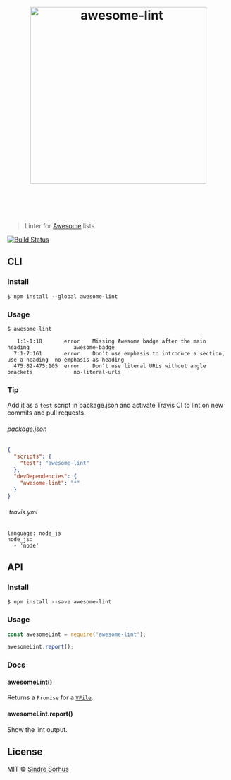 <h1 align="center">
	<br>
	<img width="400" src="https://cdn.rawgit.com/sindresorhus/awesome-lint/master/media/logo.svg" alt="awesome-lint">
	<br>
	<br>
	<br>
</h1>

> Linter for [Awesome](https://awesome.re) lists

[![Build Status](https://travis-ci.org/sindresorhus/awesome-lint.svg?branch=master)](https://travis-ci.org/sindresorhus/awesome-lint)


## CLI

### Install

```
$ npm install --global awesome-lint
```

### Usage

```
$ awesome-lint

   1:1-1:18       error    Missing Awesome badge after the main heading              awesome-badge
  7:1-7:161       error    Don’t use emphasis to introduce a section, use a heading  no-emphasis-as-heading
  475:82-475:105  error    Don’t use literal URLs without angle brackets             no-literal-urls
```

### Tip

Add it as a `test` script in package.json and activate Travis CI to lint on new commits and pull requests.

###### package.json

```json
{
  "scripts": {
    "test": "awesome-lint"
  },
  "devDependencies": {
    "awesome-lint": "*"
  }
}
```

###### .travis.yml

```
language: node_js
node_js:
  - 'node'
```


## API

### Install

```
$ npm install --save awesome-lint
```

### Usage

```js
const awesomeLint = require('awesome-lint');

awesomeLint.report();
```

### Docs

#### awesomeLint()

Returns a `Promise` for a [`VFile`](https://github.com/wooorm/vfile).

#### awesomeLint.report()

Show the lint output.


## License

MIT © [Sindre Sorhus](https://sindresorhus.com)
